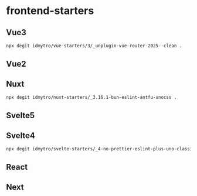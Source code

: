 # frontend-starters

## Vue3

```bash
npx degit idmytro/vue-starters/3/_unplugin-vue-router-2025--clean .
```

## Vue2

## Nuxt

```bash
npx degit idmytro/nuxt-starters/_3.16.1-bun-eslint-antfu-unocss .
```

## Svelte5

## Svelte4

```bash
npx degit idmytro/svelte-starters/_4-no-prettier-eslint-plus-uno-classic--ts-nav .
```

## React

## Next
